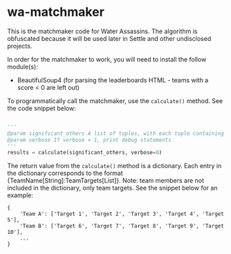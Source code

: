 # wa-matchmaker

This is the matchmaker code for Water Assassins. The algorithm is obfuscated because it will be used later in Settle and other undisclosed projects.

In order for the matchmaker to work, you will need to install the follow module(s):
  * BeautifulSoup4 (for parsing the leaderboards HTML - teams with a score < 0 are left out)

To programmatically call the matchmaker, use the ```calculate()``` method. See the code snippet below:

```python

'''
@param significant_others A list of tuples, with each tuple containing a couple: [('John Doe', 'Jane Doe'), ('Person A', 'Person B')]
@param verbose If verbose = 1, print debug statements.
'''
results = calculate(significant_others, verbose=0)

```

The return value from the ```calculate()``` method is a dictionary. Each entry in the dictionary corresponds to the format {TeamName[String]:TeamTargets[List]}. Note: team members are not included in the dictionary, only team targets. See the snippet below for an example:

```
{
	'Team A': ['Target 1', 'Target 2', 'Target 3', 'Target 4', 'Target 5'],
	'Team B': ['Target 6', 'Target 7', 'Target 8', 'Target 9', 'Target 10'],
	...
}
```






